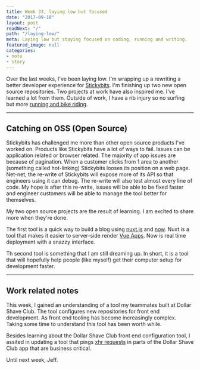 ```yaml
---
title: Week 33, laying low but focused
date: "2017-09-18"
layout: post
readNext: "/"
path: "/laying-low/"
meta: Laying low but staying focused on coding, running and writing.
featured_image: null
categories:
- note
- story
---
```


Over the last  weeks, I've been laying low. I'm wrapping up a rewriting a better developer experience for [Stickybits](https://github.com/dollarshaveclub/stickybits). I'm finishing up two new open source repositories.  Two projects at work have also inspired me. I've learned a lot from them. Outside of work, I have a rib injury so no surfing but more [running and bike riding](https://www.strava.com/athletes/722335).

---

## Catching on OSS (Open Source)

Stickybits has challenged me more than other open source products I've worked on. Products like Stickybits have a lot of ways to fail. Issues can be application related or browser related. The majority of app issues are because of pagination. When a customer clicks from 1 area to another (something called hot-linking) Stickybits looses its position on a web page. Net-net, the re-write of Stickybits will expose more of its API so that engineers using it can debug. The re-write will also test almost every line of code. My hope is after this re-write, issues will be able to be fixed faster and engineer customers will be able to manage the tool better for themselves.

My two open source projects are the result of learning. I am excited to share more when they're done.

The first tool is a quick way to build a blog using [nuxt.js](https://nuxtjs.org/) and [now](http://now.sh/). Nuxt is a tool that makes it easier to server-side render [Vue Apps](https://vuejs.org/). Now is real time deployment with a snazzy interface.

Th second tool is something that I am still dreaming up. In short, it is a tool that will hopefully help people (like myself) get their computer setup for development faster.

---

## Work related notes

This week, I gained an understanding of a tool my teammates built at Dollar Shave Club. The tool configures new repositories for front end development. As front end tooling has become increasingly complex. Taking some time to understand this tool has been worth while.

Besides learning about the Dollar Shave Club front end configuration tool, I assited in updating a tool that pings [xhr requests](https://en.wikipedia.org/wiki/XMLHttpRequest) in parts of the Dollar Shave Club app that are business critical.

Until next week, Jeff.
